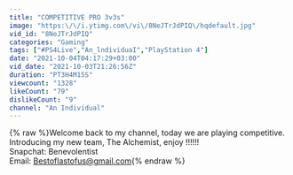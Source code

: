 ```yaml
---
title: "COMPETITIVE PRO 3v3s"
image: "https:\/\/i.ytimg.com\/vi\/8NeJTrJdPIQ\/hqdefault.jpg"
vid_id: "8NeJTrJdPIQ"
categories: "Gaming"
tags: ["#PS4Live","An_lndividuaI","PlayStation 4"]
date: "2021-10-04T04:17:29+03:00"
vid_date: "2021-10-03T21:26:56Z"
duration: "PT3H4M15S"
viewcount: "1328"
likeCount: "79"
dislikeCount: "9"
channel: "An Individual"
---
```

{% raw %}Welcome back to my channel, today we are playing competitive. Introducing my new team, The Alchemist, enjoy !!!!!!<br />Snapchat: Benevolentist<br />Email: Bestoflastofus@gmail.com{% endraw %}
